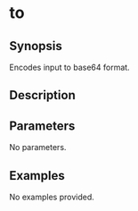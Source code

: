 # to

## Synopsis

Encodes input to base64 format.

## Description



## Parameters
No parameters.
## Examples
No examples provided.
